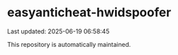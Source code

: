 # easyanticheat-hwidspoofer

Last updated: 2025-06-19 06:58:45

This repository is automatically maintained.
